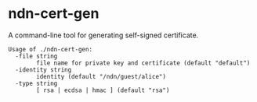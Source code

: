 # ndn-cert-gen

A command-line tool for generating self-signed certificate.

```
Usage of ./ndn-cert-gen:
  -file string
    	file name for private key and certificate (default "default")
  -identity string
    	identity (default "/ndn/guest/alice")
  -type string
    	[ rsa | ecdsa | hmac ] (default "rsa")
```
